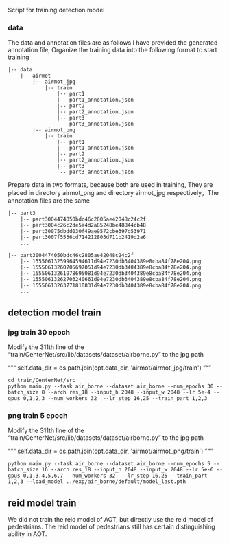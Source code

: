 Script for training detection model

### data
The data and annotation files are as follows
I have provided the generated annotation file,
Organize the training data into the following format to start training

```
|-- data
    |-- airmot
        |-- airmot_jpg
            |-- train
                |-- part1
                |-- part1_annotation.json
                |-- part2
                |-- part2_annotation.json
                |-- part3
                `-- part3_annotation.json
        |-- airmot_png
            |-- train
                |-- part1
                |-- part1_annotation.json
                |-- part2
                |-- part2_annotation.json
                |-- part3
                `-- part3_annotation.json
```

Prepare data in two formats, because both are used in training,
They are placed in directory airmot_png and directory airmot_jpg respectively，The annotation files are the same

```
|-- part3
    |-- part3004474050bdc46c2805ae42048c24c2f
    |-- part3004c26c2de5a4d2a85248be48844cb48
    |-- part30075dbdd030f49ae9572cbe397d53971
    |-- part3007f5536cd714212805d711b2419d2a6
    ...
```

```
|-- part3004474050bdc46c2805ae42048c24c2f
    |-- 15550613259964594611d94e7230db3404389e8cba84f78e204.png
    |-- 15550613260705697051d94e7230db3404389e8cba84f78e204.png
    |-- 15550613261978695081d94e7230db3404389e8cba84f78e204.png
    |-- 15550613262703240661d94e7230db3404389e8cba84f78e204.png
    |-- 15550613263771810831d94e7230db3404389e8cba84f78e204.png
    ...
```

## detection model train
### jpg train 30 epoch 

Modify the 311th line of the “train/CenterNet/src/lib/datasets/dataset/airborne.py” to the jpg path 

“”“
self.data_dir = os.path.join(opt.data_dir, 'airmot/airmot_jpg/train')
”“”

```
cd train/CenterNet/src
python main.py --task air_borne --dataset air_borne --num_epochs 30 --batch_size 8 --arch res_18 --input_h 2048 --input_w 2048 --lr 5e-4 --gpus 0,1,2,3 --num_workers 32  --lr_step 16,25 --train_part 1,2,3
```
### png train 5 epoch 

Modify the 311th line of the “train/CenterNet/src/lib/datasets/dataset/airborne.py” to the jpg path 

“”“
self.data_dir = os.path.join(opt.data_dir, 'airmot/airmot_png/train')
”“”

```
python main.py --task air_borne --dataset air_borne --num_epochs 5 --batch_size 16 --arch res_18 --input_h 2048 --input_w 2048 --lr 5e-6 --gpus 0,1,3,4,5,6,7 --num_workers 32  --lr_step 16,25 --train_part 1,2,3 --load_model ../exp/air_borne/default/model_last.pth
```

## reid model train
We did not train the reid model of AOT, but directly use the reid model of pedestrians. The reid model of pedestrians still has certain distinguishing ability in AOT.